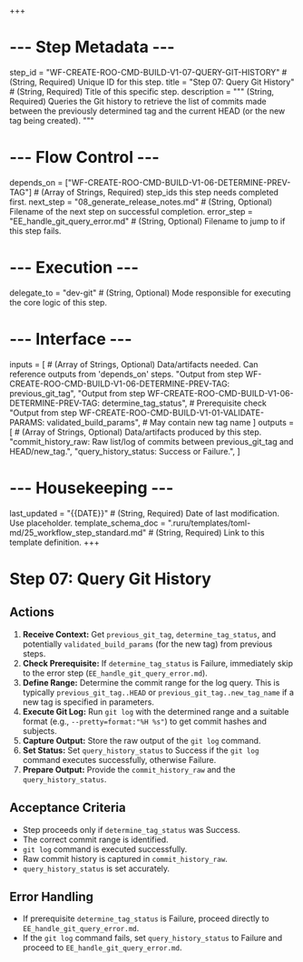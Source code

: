 +++
# --- Step Metadata ---
step_id = "WF-CREATE-ROO-CMD-BUILD-V1-07-QUERY-GIT-HISTORY" # (String, Required) Unique ID for this step.
title = "Step 07: Query Git History" # (String, Required) Title of this specific step.
description = """
(String, Required) Queries the Git history to retrieve the list of commits made
between the previously determined tag and the current HEAD (or the new tag being created).
"""

# --- Flow Control ---
depends_on = ["WF-CREATE-ROO-CMD-BUILD-V1-06-DETERMINE-PREV-TAG"] # (Array of Strings, Required) step_ids this step needs completed first.
next_step = "08_generate_release_notes.md" # (String, Optional) Filename of the next step on successful completion.
error_step = "EE_handle_git_query_error.md" # (String, Optional) Filename to jump to if this step fails.

# --- Execution ---
delegate_to = "dev-git" # (String, Optional) Mode responsible for executing the core logic of this step.

# --- Interface ---
inputs = [ # (Array of Strings, Optional) Data/artifacts needed. Can reference outputs from 'depends_on' steps.
    "Output from step WF-CREATE-ROO-CMD-BUILD-V1-06-DETERMINE-PREV-TAG: previous_git_tag",
    "Output from step WF-CREATE-ROO-CMD-BUILD-V1-06-DETERMINE-PREV-TAG: determine_tag_status", # Prerequisite check
    "Output from step WF-CREATE-ROO-CMD-BUILD-V1-01-VALIDATE-PARAMS: validated_build_params", # May contain new tag name
]
outputs = [ # (Array of Strings, Optional) Data/artifacts produced by this step.
    "commit_history_raw: Raw list/log of commits between previous_git_tag and HEAD/new_tag.",
    "query_history_status: Success or Failure.",
]

# --- Housekeeping ---
last_updated = "{{DATE}}" # (String, Required) Date of last modification. Use placeholder.
template_schema_doc = ".ruru/templates/toml-md/25_workflow_step_standard.md" # (String, Required) Link to this template definition.
+++

# Step 07: Query Git History

## Actions

1.  **Receive Context:** Get `previous_git_tag`, `determine_tag_status`, and potentially `validated_build_params` (for the new tag) from previous steps.
2.  **Check Prerequisite:** If `determine_tag_status` is Failure, immediately skip to the error step (`EE_handle_git_query_error.md`).
3.  **Define Range:** Determine the commit range for the log query. This is typically `previous_git_tag..HEAD` or `previous_git_tag..new_tag_name` if a new tag is specified in parameters.
4.  **Execute Git Log:** Run `git log` with the determined range and a suitable format (e.g., `--pretty=format:"%H %s"`) to get commit hashes and subjects.
5.  **Capture Output:** Store the raw output of the `git log` command.
6.  **Set Status:** Set `query_history_status` to Success if the `git log` command executes successfully, otherwise Failure.
7.  **Prepare Output:** Provide the `commit_history_raw` and the `query_history_status`.

## Acceptance Criteria

*   Step proceeds only if `determine_tag_status` was Success.
*   The correct commit range is identified.
*   `git log` command is executed successfully.
*   Raw commit history is captured in `commit_history_raw`.
*   `query_history_status` is set accurately.

## Error Handling

*   If prerequisite `determine_tag_status` is Failure, proceed directly to `EE_handle_git_query_error.md`.
*   If the `git log` command fails, set `query_history_status` to Failure and proceed to `EE_handle_git_query_error.md`.